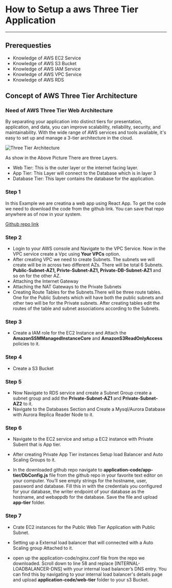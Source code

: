 # How to Setup a aws Three Tier Application
***


## Prerequesties
  * Knowledge of AWS EC2 Service
  * Knowledge of AWS S3 Bucket
  * Knowledge of AWS IAM Service
  * Knowledge of AWS VPC Service
  * Knowledge of AWS RDS

## Concept of AWS Three Tier Architecture

### Need of AWS Three Tier Web Architecture

By separating your application into distinct tiers for presentation, application, and data, you can improve scalability, reliability, security, and maintainability. With the wide range of AWS services and tools available, it's easy to set up and manage a 3-tier architecture in the cloud.

![Three Tier Architecture](https://miro.medium.com/v2/resize:fit:828/format:webp/1*r4vO86K8M9n5WZkqvTfPvg.png)

As show in the Above Picture There are three Layers.
  * Web Tier: This is the outer layer or the internet facing layer.
  * App Tier: This Layer will connect to the Database which is in layer 3
  * Database Tier: This layer contains the database for the application.


### Step 1

In this Example we are creatina a web app using React App. To get the code we need to download the code from the github link.
You can save that repo anywhere as of now in your system.

[Github repo link](https://github.com/aws-samples/aws-three-tier-web-architecture-workshop)

### Step 2

 * Login to your AWS console and Navigate to the VPC Service. Now in the VPC service create a Vpc using **Your VPCs** option.
 * After creating VPC we need to create Subnets. The subnets we will create will be in across two different AZs. There will be total 6 Subnets. **Public-Subnet-AZ1, Privte-Subnet-AZ1, Private-DB-Subnet-AZ1** and so on for the other AZ.
 * Attaching the Internet Gateway
 * Attaching the NAT Gateways to the Private Subnets
 * Creating Route Tables for the Subnets.There will be three route tables. One for the Public Subnets which will have both the public subnets and other two will be for the Private subnets. After creating tables edit the routes of the table and subnet associations according to the Subnets.

### Step 3
* Create a IAM role for the EC2 Instance and Attach the **AmazonSSMManagedInstanceCore** and **AmazonS3ReadOnlyAccess** policies to it.

### Step 4 
* Create a S3 Bucket

### Step 5

* Now Navigate to RDS service and create a Subnet Group create a subnet group and add the **Private-Subnet-AZ1** and **Private-Subnet-AZ2** to it.
* Navigate to the Databases Section and Create a Mysql/Aurora Database with Aurora Replica Reader Node to it.


### Step 6
* Navigate to the EC2 service and setup a EC2 instance with Private Subent that is App tier.

* After creating Private App Tier instances Setup load Balancer and Auto Scaling Groups to it.

* In the downloaded github repo navigate to **application-code/app-tier/DbConfig.js** file from the github repo in your favorite text editor on your computer. You’ll see empty strings for the hostname, user, password and database. Fill this in with the credentials you configured for your database, the writer endpoint of your database as the hostname, and webappdb for the database. Save the file and upload **app-tier** folder.

### Step 7


* Crate EC2 instances for the Public Web Tier Application with Public Subnet. 

* Setting up a External load balancer that will connected with a Auto Scaling group Attached to it.

* open up the application-code/nginx.conf file from the repo we downloaded. Scroll down to line 58 and replace [INTERNAL-LOADBALANCER-DNS] with your internal load balancer’s DNS entry. You can find this by navigating to your internal load balancer's details page and upload **application-code/web-tier** folder to your s3 Bucket.

